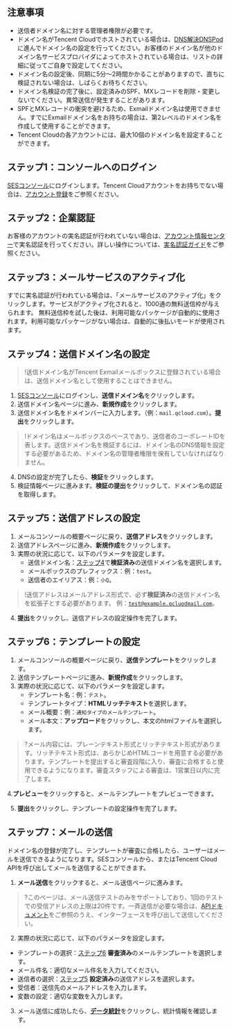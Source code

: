 ## 注意事項
- 送信者ドメイン名に対する管理者権限が必要です。
- ドメイン名がTencent Cloudでホストされている場合は、[DNS解決DNSPod](https://console.cloud.tencent.com/cns)に進んでドメイン名の設定を行ってください。お客様のドメイン名が他のドメイン名サービスプロバイダによってホストされている場合は、リストの詳細に従ってご自身で設定してください。
- ドメイン名の設定後、同期に5分～2時間かかることがありますので、直ちに検証されない場合は、しばらくお待ちください。
- ドメイン名検証の完了後に、設定済みのSPF、MXレコードを削除・変更しないでください。異常送信が発生することがあります。
- SPFとMXレコードの衝突を避けるため、Exmailドメイン名は使用できません。すでにExmailドメイン名をお持ちの場合は、第2レベルのドメイン名を作成して使用することができます。
- Tencent Cloudの各アカウントには、最大10個のドメイン名を設定することができます。

<span id ="Step1"></span>
## ステップ1：コンソールへのログイン
[SESコンソール](https://console.cloud.tencent.com/ses)にログインします。Tencent Cloudアカウントをお持ちでない場合は、[アカウント登録](https://intl.cloud.tencent.com/document/product/378/17985)をご参照ください。

<span id ="Step2"></span>
## ステップ2：企業認証
お客様のアカウントの実名認証が行われていない場合は、[アカウント情報センター](https://console.cloud.tencent.com/developer)で実名認証を行ってください。詳しい操作については、[実名認証ガイド](https://intl.cloud.tencent.com/document/product/378/3629)をご参照ください。

<span id ="Step3"></span>
## ステップ3：メールサービスのアクティブ化
すでに実名認証が行われている場合は、「メールサービスのアクティブ化」をクリックします。サービスがアクティブ化されると、1000通の無料送信枠が与えられます。
無料送信枠を試した後は、利用可能なパッケージが自動的に使用されます。利用可能なパッケージがない場合は、自動的に後払いモードが使用されます。

<span id ="Step4"></span>
## ステップ4：送信ドメイン名の設定
>!送信ドメイン名がTencent Exmailメールボックスに登録されている場合は、送信ドメイン名として使用することはできません。
1. [SESコンソール](https://console.cloud.tencent.com/ses)にログインし、**送信ドメイン名**をクリックします。
2. 送信ドメイン名ページに進み、**新規作成**をクリックします。
3. 送信ドメイン名をドメインバーに入力します。（例：`mail.qcloud.com`）。**提出**をクリックします。
    
>!ドメイン名はメールボックスのベースであり、送信者のコーポレートIDを表します。送信ドメイン名を検証するには、ドメイン名のDNS情報を設定する必要があるため、ドメイン名の管理者権限を保有していなければなりません。
   
4. DNSの設定が完了したら、**検証**をクリックします。
5. 検証情報ページに進みます。**検証の提出**をクリックして、ドメイン名の認証を取得します。

<span id ="Step5"></span>
## ステップ5：送信アドレスの設定

1. メールコンソールの概要ページに戻り、**送信アドレス**をクリックします。
2. 送信アドレスページに進み、**新規作成**をクリックします。
3. 実際の状況に応じて、以下のパラメータを設定します。
	- 送信ドメイン名：[ステップ4](#Step4)で**検証済み**の送信ドメイン名を選択します。
	- メールボックスのプレフィックス：例：`test`。
	- 送信者のエイリアス：例：`小Q`。
>!送信アドレスはメールアドレス形式で、必ず**検証済み**の送信ドメイン名を拡張子とする必要があります。
>例：<code>test@example.qcluodmail.com</code>。

4. **提出**をクリックし、送信アドレスの設定操作を完了します。

<span id ="Step6"></span>
## ステップ6：テンプレートの設定
1. メールコンソールの概要ページに戻り、**送信テンプレート**をクリックします。
2. 送信テンプレートページに進み、**新規作成**をクリックします。
3. 実際の状況に応じて、以下のパラメータを設定します。
	- テンプレート名：例：`テスト`。
	- テンプレートタイプ：**HTMLリッチテキスト**を選択します。
	- メール概要：例：`通知タイプのメールテンプレート`。
	- メール本文：**アップロード**をクリックし、本文のhtmlファイルを選択します。
>?メール内容には、プレーンテキスト形式とリッチテキスト形式があります。リッチテキスト形式は、あらかじめHTMLコードを用意する必要があります。テンプレートを提出すると審査段階に入り、審査に合格すると使用できるようになります。審査スタッフによる審査は、1営業日以内に完了します。

4.**プレビュー**をクリックすると、メールテンプレートをプレビューできます。

5. **提出**をクリックし、テンプレートの設定操作を完了します。

<span id ="Step7"></span>
## ステップ7：メールの送信
ドメイン名の登録が完了し、テンプレートが審査に合格したら、ユーザーはメールを送信できるようになります。SESコンソールから、またはTencent Cloud APIを呼び出してメールを送信することができます。
1. **メール送信**をクリックすると、メール送信ページに進みます。
>?このページは、メール送信テストのみをサポートしており、1回のテストでの受信アドレスの上限は20件です。一斉送信が必要な場合は、[APIドキュメント](https://intl.cloud.tencent.com/document/product/1084/39408)をご参照のうえ、インターフェースを呼び出して送信してください。
2. 実際の状況に応じて、以下のパラメータを設定します。
 - テンプレートの選択：[ステップ6](#Step6) **審査済み**のメールテンプレートを選択します。
 - メール件名：適切なメール件名を入力してください。
 - 送信者の選択：[ステップ5](#Step5) **設定済み**の送信アドレスを選択します。
 - 受信者：送信先のメールアドレスを入力します。
 - 変数の設定：適切な変数を入力します。
3. メール送信に成功したら、[**データ統計**](https://console.cloud.tencent.com/ses/stats)をクリックし、統計情報を確認します。

